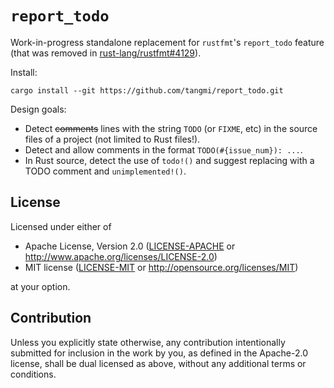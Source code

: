 # `report_todo`

Work-in-progress standalone replacement for `rustfmt`'s `report_todo` feature (that was removed in [rust-lang/rustfmt#4129](https://github.com/rust-lang/rustfmt/pull/4129)).

Install:

```
cargo install --git https://github.com/tangmi/report_todo.git
```

Design goals:

- Detect ~~comments~~ lines with the string `TODO` (or `FIXME`, etc) in the source files of a project (not limited to Rust files!).
- Detect and allow comments in the format `TODO(#{issue_num}): ...`.
- In Rust source, detect the use of `todo!()` and suggest replacing with a TODO comment and `unimplemented!()`.

## License

Licensed under either of

- Apache License, Version 2.0
  ([LICENSE-APACHE](LICENSE-APACHE) or http://www.apache.org/licenses/LICENSE-2.0)
- MIT license
  ([LICENSE-MIT](LICENSE-MIT) or http://opensource.org/licenses/MIT)

at your option.

## Contribution

Unless you explicitly state otherwise, any contribution intentionally submitted
for inclusion in the work by you, as defined in the Apache-2.0 license, shall be
dual licensed as above, without any additional terms or conditions.
